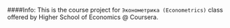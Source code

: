 ####Info:
This is the course project for `Эконометрика (Econometrics)` class offered by Higher School of Economics @ Coursera.
